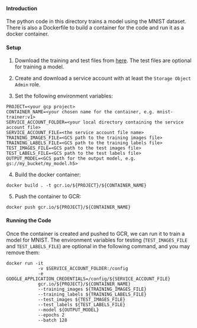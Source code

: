 #### Introduction
The python code in this directory trains a model using the MNIST dataset. There is also a Dockerfile to build a container for the code and run it as a docker container.

#### Setup
1. Download the training and test files from [here]([http://yann.lecun.com/exdb/mnist/). The test files are optional for training a model.

2. Create and download a service account with at least the `Storage Object Admin` role.

3. Set the following environment variables:

```
PROJECT=<your gcp project>
CONTAINER_NAME=<your chosen name for the container, e.g. mnist-trainer:v1>
SERVICE_ACCOUNT_FOLDER=<your local directory containing the service account file>
SERVICE_ACCOUNT_FILE=<the service account file name>
TRAINING_IMAGES_FILE=<GCS path to the training images file>
TRAINING_LABELS_FILE=<GCS path to the training labels file>
TEST_IMAGES_FILE=<GCS path to the test images file>
TEST_LABELS_FILE=<GCS path to the test labels file>
OUTPUT_MODEL=<GCS path for the output model, e.g. gs://my_bucket/my_model.h5>
```

4. Build the docker container:

```
docker build . -t gcr.io/${PROJECT}/${CONTAINER_NAME}
```

5. Push the container to GCR:

```
docker push gcr.io/${PROJECT}/${CONTAINER_NAME}
```

#### Running the Code

Once the container is created and pushed to GCR, we can run it to train a model for MNIST. The environment variables for testing (`TEST_IMAGES_FILE` and `TEST_LABELS_FILE`) are optional in the following command, and you may remove them:

```
docker run -it
            -v $SERVICE_ACCOUNT_FOLDER:/config
            -e GOOGLE_APPLICATION_CREDENTIALS=/config/${SERVICE_ACCOUNT_FILE}
            gcr.io/${PROJECT}/${CONTAINER_NAME}
            --training_images ${TRAINING_IMAGES_FILE}
            --training_labels ${TRAINING_LABELS_FILE}
            --test_images ${TEST_IMAGES_FILE}
            --test_labels ${TEST_LABELS_FILE}
            --model ${OUTPUT_MODEL}
            --epochs 2
            --batch 128
```
